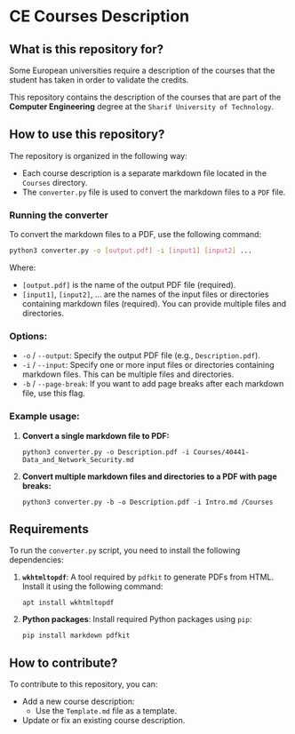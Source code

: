 # CE Courses Description

## What is this repository for?
Some European universities require a description of the courses that the student has taken in order to validate the credits.

This repository contains the description of the courses that are part of the **Computer Engineering** degree at the `Sharif University of Technology`.

## How to use this repository?
The repository is organized in the following way:

+ Each course description is a separate markdown file located in the `Courses` directory.
+ The `converter.py` file is used to convert the markdown files to a `PDF` file.

### Running the converter
To convert the markdown files to a PDF, use the following command:

```bash
python3 converter.py -o [output.pdf] -i [input1] [input2] ...
```

Where:
- `[output.pdf]` is the name of the output PDF file (required).
- `[input1]`, `[input2]`, ... are the names of the input files or directories containing markdown files (required). You can provide multiple files and directories.

### Options:
- `-o` / `--output`: Specify the output PDF file (e.g., `Description.pdf`).
- `-i` / `--input`: Specify one or more input files or directories containing markdown files. This can be multiple files and directories.
- `-b` / `--page-break`: If you want to add page breaks after each markdown file, use this flag.

### Example usage:
1. **Convert a single markdown file to PDF:**
   ```
   python3 converter.py -o Description.pdf -i Courses/40441-Data_and_Network_Security.md
   ```

2. **Convert multiple markdown files and directories to a PDF with page breaks:**
   ```
   python3 converter.py -b -o Description.pdf -i Intro.md /Courses
   ```

## Requirements
To run the `converter.py` script, you need to install the following dependencies:

1. **`wkhtmltopdf`**: A tool required by `pdfkit` to generate PDFs from HTML.
   Install it using the following command:
   ```
   apt install wkhtmltopdf
   ```

2. **Python packages**: Install required Python packages using `pip`:
   ```
   pip install markdown pdfkit
   ```

## How to contribute?
To contribute to this repository, you can:
- Add a new course description:
  + Use the `Template.md` file as a template.
- Update or fix an existing course description.
